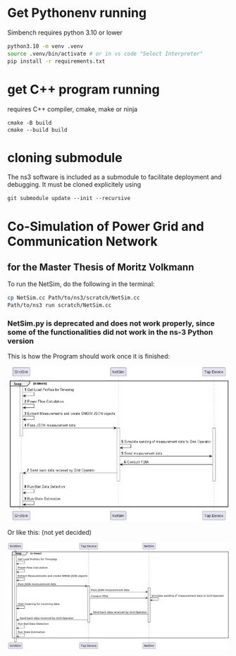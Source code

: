 # Get Pythonenv running

Simbench requires python 3.10 or lower

```bash
python3.10 -m venv .venv 
source .venv/bin/activate # or in vs code "Select Interpreter"
pip install -r requirements.txt
```


# get C++ program running

requires C++ compiler, cmake, make or ninja
```
cmake -B build
cmake --build build
```

# cloning submodule

The ns3 software is included as a submodule to facilitate deployment and debugging. It must be cloned explicitely using

```
git submodule update --init --recursive
```

# Co-Simulation of Power Grid and Communication Network
## for the Master Thesis of Moritz Volkmann

To run the NetSim, do the following in the terminal:
```bash
cp NetSim.cc Path/to/ns3/scratch/NetSim.cc
Path/to/ns3 run scratch/NetSim.cc
```
### NetSim.py is deprecated and does not work properly, since some of the functionalities did not work in the ns-3 Python version

This is how the Program should work once it is finished:

![Sequence Diagram](./figures/CoSim.png)

Or like this: (not yet decided)

![Sequence Diagram 2](./figures/CoSimv2.png)
